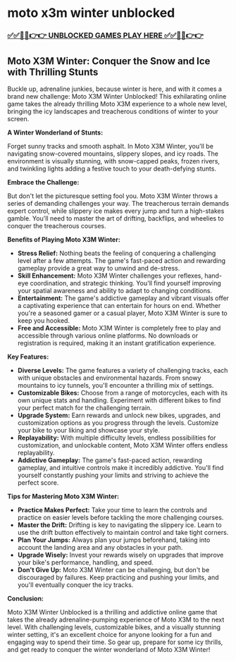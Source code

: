 # moto x3m winter unblocked

### [✅✅🔴🔴👉👉 UNBLOCKED GAMES PLAY HERE ✅✅🔴🔴👉👉](https://topstoryindia.com)

## Moto X3M Winter: Conquer the Snow and Ice with Thrilling Stunts

Buckle up, adrenaline junkies, because winter is here, and with it comes a brand new challenge: Moto X3M Winter Unblocked! This exhilarating online game takes the already thrilling Moto X3M experience to a whole new level, bringing the icy landscapes and treacherous conditions of winter to your screen.

**A Winter Wonderland of Stunts:**

Forget sunny tracks and smooth asphalt. In Moto X3M Winter, you'll be navigating snow-covered mountains, slippery slopes, and icy roads. The environment is visually stunning, with snow-capped peaks, frozen rivers, and twinkling lights adding a festive touch to your death-defying stunts.

**Embrace the Challenge:**

But don't let the picturesque setting fool you. Moto X3M Winter throws a series of demanding challenges your way. The treacherous terrain demands expert control, while slippery ice makes every jump and turn a high-stakes gamble. You'll need to master the art of drifting, backflips, and wheelies to conquer the treacherous courses.

**Benefits of Playing Moto X3M Winter:**

* **Stress Relief:** Nothing beats the feeling of conquering a challenging level after a few attempts. The game's fast-paced action and rewarding gameplay provide a great way to unwind and de-stress.
* **Skill Enhancement:**  Moto X3M Winter challenges your reflexes, hand-eye coordination, and strategic thinking. You'll find yourself improving your spatial awareness and ability to adapt to changing conditions.
* **Entertainment:** The game's addictive gameplay and vibrant visuals offer a captivating experience that can entertain for hours on end. Whether you're a seasoned gamer or a casual player, Moto X3M Winter is sure to keep you hooked.
* **Free and Accessible:** Moto X3M Winter is completely free to play and accessible through various online platforms. No downloads or registration is required, making it an instant gratification experience.

**Key Features:**

* **Diverse Levels:**  The game features a variety of challenging tracks, each with unique obstacles and environmental hazards. From snowy mountains to icy tunnels, you'll encounter a thrilling mix of settings.
* **Customizable Bikes:**  Choose from a range of motorcycles, each with its own unique stats and handling. Experiment with different bikes to find your perfect match for the challenging terrain.
* **Upgrade System:** Earn rewards and unlock new bikes, upgrades, and customization options as you progress through the levels. Customize your bike to your liking and showcase your style.
* **Replayability:** With multiple difficulty levels, endless possibilities for customization, and unlockable content, Moto X3M Winter offers endless replayability.
* **Addictive Gameplay:** The game's fast-paced action, rewarding gameplay, and intuitive controls make it incredibly addictive. You'll find yourself constantly pushing your limits and striving to achieve the perfect score.

**Tips for Mastering Moto X3M Winter:**

* **Practice Makes Perfect:**  Take your time to learn the controls and practice on easier levels before tackling the more challenging courses.
* **Master the Drift:**  Drifting is key to navigating the slippery ice. Learn to use the drift button effectively to maintain control and take tight corners.
* **Plan Your Jumps:**  Always plan your jumps beforehand, taking into account the landing area and any obstacles in your path.
* **Upgrade Wisely:** Invest your rewards wisely on upgrades that improve your bike's performance, handling, and speed.
* **Don't Give Up:**  Moto X3M Winter can be challenging, but don't be discouraged by failures. Keep practicing and pushing your limits, and you'll eventually conquer the icy tracks.

**Conclusion:**

Moto X3M Winter Unblocked is a thrilling and addictive online game that takes the already adrenaline-pumping experience of Moto X3M to the next level. With challenging levels, customizable bikes, and a visually stunning winter setting, it's an excellent choice for anyone looking for a fun and engaging way to spend their time. So gear up, prepare for some icy thrills, and get ready to conquer the winter wonderland of Moto X3M Winter!
